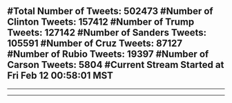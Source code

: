#Total Number of Tweets: 502473 
#Number of Clinton Tweets: 157412
#Number of Trump Tweets: 127142
#Number of Sanders Tweets: 105591
#Number of Cruz Tweets: 87127
#Number of Rubio Tweets: 19397
#Number of Carson Tweets: 5804
#Current Stream Started at Fri Feb 12 00:58:01 MST
---
---
---
